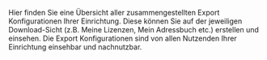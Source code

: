Hier finden Sie eine Übersicht aller zusammengestellten Export Konfigurationen Ihrer Einrichtung.
Diese können Sie auf der jeweiligen Download-Sicht (z.B. Meine Lizenzen, Mein Adressbuch etc.) erstellen und einsehen.
Die Export Konfigurationen sind von allen Nutzenden Ihrer Einrichtung einsehbar und nachnutzbar.
